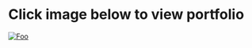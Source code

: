 # Click image below to view portfolio

[![Foo](http://drive.google.com/uc?export=view&id=1IPd6W_zjKnAgnT8tTdNfQvXutw9PtwRO)](https://aimeexlin.github.io)
